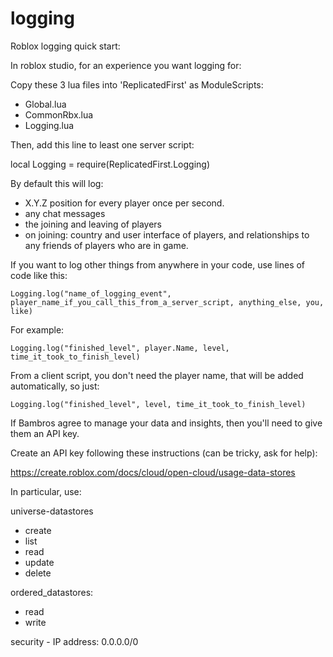 # logging
Roblox logging quick start:

In roblox studio, for an experience you want logging for:

Copy these 3 lua files into 'ReplicatedFirst' as ModuleScripts:

 - Global.lua
 - CommonRbx.lua
 - Logging.lua

Then, add this line to least one server script:

local Logging = require(ReplicatedFirst.Logging)


By default this will log:
 - X.Y.Z position for every player once per second.
 - any chat messages
 - the joining and leaving of players
 - on joining: country and user interface of players, and relationships to any friends of players who are in game.

If you want to log other things from anywhere in your code, use lines of code like this:

```
Logging.log("name_of_logging_event", player_name_if_you_call_this_from_a_server_script, anything_else, you, like)
```

For example:

```
Logging.log("finished_level", player.Name, level, time_it_took_to_finish_level)
```

From a client script, you don't need the player name, that will be added automatically, so just:

```
Logging.log("finished_level", level, time_it_took_to_finish_level)
```

If Bambros agree to manage your data and insights, then you'll need to give them an API key. 

Create an API key following these instructions (can be tricky, ask for help):

https://create.roblox.com/docs/cloud/open-cloud/usage-data-stores

In particular, use: 

universe-datastores
- create
- list
- read
- update
- delete

ordered_datastores:
- read
- write

security - IP address: 0.0.0.0/0
